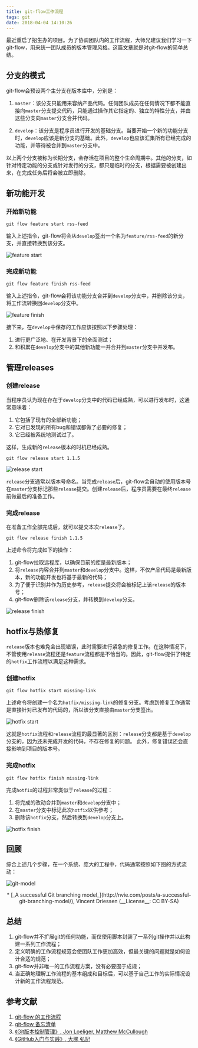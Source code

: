 ```yaml
---
title: git-flow工作流程
tags: git
date: 2018-04-04 14:10:26
---
```



最近重启了招生办的项目。为了协调团队内的工作流程，大师兄建议我们学习一下git-flow，用来统一团队成员的版本管理风格。这篇文章就是对git-flow的简单总结。

<!-- more -->

## 分支的模式

git-flow会预设两个主分支在版本库中，分别是：

1. `master`：该分支只能用来容纳产品代码。任何团队成员在任何情况下都不能直接向`master`分支提交代码，只能通过操作其它指定的、独立的特性分支，并由这些分支向`master`分支合并代码。

2. `develop`：该分支是程序员进行开发的基础分支。当要开始一个新的功能分支时，`develop`应该是新分支的基础。此外，`develop`也应该汇集所有已经完成的功能，并等待被合并到`master`分支中。

以上两个分支被称为长期分支，会存活在项目的整个生命周期中。其他的分支，如针对特定功能的分支或针对发行的分支，都只是临时的分支，根据需要被创建出来，在完成任务后将会被立即删除。

## 新功能开发

### 开始新功能
```shell
git flow feature start rss-feed
```
输入上述指令，git-flow将会从`develop`签出一个名为`feature/rss-feed`的新分支，并直接转换到该分支。

 ![feature start](http://images.herculas.cn/image/blog/statecode/feature1.png)

### 完成新功能
```shell
git flow feature finish rss-feed
```
输入上述指令，git-flow会将该功能分支合并到`develop`分支中，并删除该分支，将工作流转换回`develop`分支中。

![feature finish](http://images.herculas.cn/image/blog/statecode/feature2.png)

接下来，在`develop`中保存的工作应该按照以下步骤处理：
1. 进行更广泛地、在开发背景下的全面测试；
2. 和积累在`develop`分支中的其他新功能一并合并到`master`分支中并发布。

## 管理releases

### 创建release
当程序员认为现在存在于`develop`分支中的代码已经成熟，可以进行发布时，这通常意味着：
1. 它包括了现有的全部新功能；
2. 它对已发现的所有bug和错误都做了必要的修复；
3. 它已经被系统地测试过了。

这样，生成新的`release`版本的时机已经成熟。
```shell
git flow release start 1.1.5
```

![release start](http://images.herculas.cn/image/blog/statecode/release1.png)

`release`分支通常以版本号命名。当完成`release`后，git-flow会自动的使用版本号在`master`分支标记那些`release`提交。创建`release`后，程序员需要在最终`release`前做最后的准备工作。

### 完成release
在准备工作全部完成后，就可以提交本次`release`了。
```shell
git flow release finish 1.1.5
```
上述命令将完成如下的操作：
1. git-flow拉取远程库，以确保目前的库是最新版本；
2. 将`release`内容合并到`master`和`develop`分支中。这样，不仅产品代码是最新版本，新的功能开发也将基于最新的代码；
3. 为了便于识别并作为历史参考，`release`提交将会被标记上该`release`的版本号；
4. git-flow删除该`release`分支，并转换到`develop`分支。

![release finish](http://images.herculas.cn/image/blog/statecode/release2.png)

## hotfix与热修复

`release`版本也难免会出现错误，此时需要进行紧急的修复工作。在这种情况下，不管使用`release`流程还是`feature`流程都是不恰当的。因此，git-flow提供了特定的`hotfix`工作流程以满足这种需求。

### 创建hotfix
```shell
git flow hotfix start missing-link
```
上述命令将创建一个名为`hotfix/missing-link`的修复分支。考虑到修复工作通常是直接针对已发布的代码的，所以该分支直接由`master`分支签出。

![hotfix start](http://images.herculas.cn/image/blog/statecode/hotfix1.png)

这就是`hotfix`流程和`release`流程的最显著的区别：`release`分支都是基于`develop`分支的，因为还未完成开发的代码，不存在修复的问题。
此外，修复错误还会直接影响到项目的版本号。

### 完成hotfix
```shell
git flow hotfix finish missing-link
```
完成`hotfix`的过程非常类似于`release`的过程：
1. 将完成的改动合并到`master`和`develop`分支中；
2. 在`master`分支中标记此次`hotfix`以供参考；
3. 删除该`hotfix`分支，然后转换到`develop`分支上。

![hotfix finish](http://images.herculas.cn/image/blog/statecode/hotfix2.png)

## 回顾
综合上述几个步骤，在一个系统、庞大的工程中，代码通常按照如下图的方式流动：

![git-model](http://nvie.com/img/git-model@2x.png)
<center>* [_A successful Git branching model_](http://nvie.com/posts/a-successful-git-branching-model/), Vincent Driessen (__License__: CC BY-SA)</center>

## 总结

1. git-flow并不扩展git的任何功能，而仅使用脚本封装了一系列git操作并以此构建一系列工作流程；
2. 定义明确的工作流程规范会使团队工作更加高效，但最关键的问题就是如何设计合适的规范；
3. git-flow并非唯一的工作流程方案，没有必要囿于成规；
4. 当正确地理解工作流程的基本组成和目标后，可以基于自己工作的实际情况设计新的工作流程规范。

## 参考文献

1. [git-flow 的工作流程](https://www.git-tower.com/learn/git/ebook/cn/command-line/advanced-topics/git-flow)
2. [git-flow 备忘清单](https://danielkummer.github.io/git-flow-cheatsheet/index.zh_CN.html)
3. [《Git版本控制管理》, Jon Loeliger, Matthew McCullough](https://book.douban.com/subject/26341974/)
4. [《GitHub入门与实践》, 大塚 弘記](https://book.douban.com/subject/26462816/)
